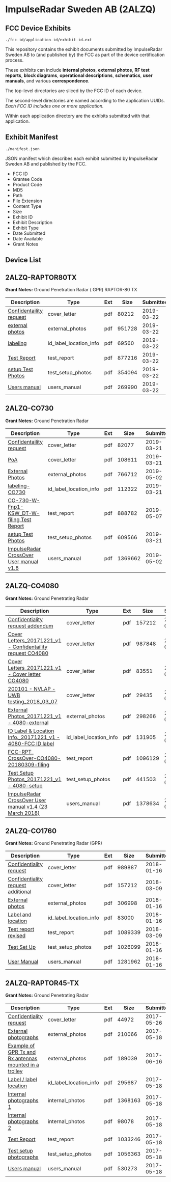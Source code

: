 # ImpulseRadar Sweden AB (2ALZQ)
## FCC Device Exhibits

```
./fcc-id/application-id/exhibit-id.ext
```

This repository contains the exhibit documents submitted by ImpulseRadar Sweden AB to (and published by) the FCC as part of the device certification process.

These exhibits can include **internal photos**, **external photos**, **RF test reports**, **block diagrams**, **operational descriptions**, **schematics**, **user manuals**, and various **correspondence**.

The top-level directories are sliced by the FCC ID of each device.

The second-level directories are named according to the application UUIDs. *Each FCC ID includes one or more application.*

Within each application directory are the exhibits submitted with that application. 

## Exhibit Manifest

```
./manifest.json
```

JSON manifest which describes each exhibit submitted by ImpulseRadar Sweden AB and published by the FCC.

- FCC ID
- Grantee Code
- Product Code
- MD5
- Path
- File Extension
- Content Type
- Size
- Exhibit ID
- Exhibit Description
- Exhibit Type
- Date Submitted
- Date Available
- Grant Notes

## Device List
## 2ALZQ-RAPTOR80TX
**Grant Notes:** Ground Penetration Radar ( GPR) RAPTOR-80 TX

| Description | Type | Ext | Size | Submitted | Available |
| ----------- | ---- | --- | ---- | --------- | --------- |
| [Confidentaility request](2ALZQ-RAPTOR80TX/2bd74177a03c73b1d1f96f820ffaa2a5/4211467.pdf) | cover_letter | pdf | 80212 | 2019-03-22 | 2019-04-30 |
| [external photos](2ALZQ-RAPTOR80TX/2bd74177a03c73b1d1f96f820ffaa2a5/4211468.pdf) | external_photos | pdf | 951728 | 2019-03-22 | 2019-04-30 |
| [labeling](2ALZQ-RAPTOR80TX/2bd74177a03c73b1d1f96f820ffaa2a5/4211469.pdf) | id_label_location_info | pdf | 69560 | 2019-03-22 | 2019-04-30 |
| [Test Report](2ALZQ-RAPTOR80TX/2bd74177a03c73b1d1f96f820ffaa2a5/4211470.pdf) | test_report | pdf | 877216 | 2019-03-22 | 2019-04-30 |
| [setup Test Photos](2ALZQ-RAPTOR80TX/2bd74177a03c73b1d1f96f820ffaa2a5/4211471.pdf) | test_setup_photos | pdf | 354094 | 2019-03-22 | 2019-04-30 |
| [Users manual](2ALZQ-RAPTOR80TX/2bd74177a03c73b1d1f96f820ffaa2a5/4211472.pdf) | users_manual | pdf | 269990 | 2019-03-22 | 2019-04-30 |
## 2ALZQ-CO730
**Grant Notes:** Ground Penetration Radar

| Description | Type | Ext | Size | Submitted | Available |
| ----------- | ---- | --- | ---- | --------- | --------- |
| [Confidentaility request](2ALZQ-CO730/84bdd2f681464bcb69d13c5882a349bf/4210199.pdf) | cover_letter | pdf | 82077 | 2019-03-21 | 2019-05-16 |
| [PoA](2ALZQ-CO730/84bdd2f681464bcb69d13c5882a349bf/4210204.pdf) | cover_letter | pdf | 108611 | 2019-03-21 | 2019-05-16 |
| [External Photos](2ALZQ-CO730/84bdd2f681464bcb69d13c5882a349bf/4261671.pdf) | external_photos | pdf | 766712 | 2019-05-02 | 2019-05-16 |
| [labeling-CO730](2ALZQ-CO730/84bdd2f681464bcb69d13c5882a349bf/4210201.pdf) | id_label_location_info | pdf | 112322 | 2019-03-21 | 2019-05-16 |
| [CO-730-W-Fnp1-KSW_DT-W-filing Test Report](2ALZQ-CO730/84bdd2f681464bcb69d13c5882a349bf/4265605.pdf) | test_report | pdf | 888782 | 2019-05-07 | 2019-05-16 |
| [setup Test Photos](2ALZQ-CO730/84bdd2f681464bcb69d13c5882a349bf/4210205.pdf) | test_setup_photos | pdf | 609566 | 2019-03-21 | 2019-05-16 |
| [ImpulseRadar CrossOver User manual v1.8](2ALZQ-CO730/84bdd2f681464bcb69d13c5882a349bf/4261678.pdf) | users_manual | pdf | 1369662 | 2019-05-02 | 2019-05-16 |
## 2ALZQ-CO4080
**Grant Notes:** Ground Penetrating Radar

| Description | Type | Ext | Size | Submitted | Available |
| ----------- | ---- | --- | ---- | --------- | --------- |
| [Confidentiality request addendum](2ALZQ-CO4080/9b3cdb8e30325e57c0673a5d9dcc58dd/3775232.pdf) | cover_letter | pdf | 157212 | 2018-03-21 | 2018-05-02 |
| [Cover Letters_20171221_v1 - Confidentaility request CO4080](2ALZQ-CO4080/9b3cdb8e30325e57c0673a5d9dcc58dd/3789952.pdf) | cover_letter | pdf | 987848 | 2018-03-21 | 2018-05-02 |
| [Cover Letters_20171221_v1 - Cover letter CO4080](2ALZQ-CO4080/9b3cdb8e30325e57c0673a5d9dcc58dd/3789953.pdf) | cover_letter | pdf | 83551 | 2018-03-21 | 2018-05-02 |
| [200101 - NVLAP - UWB testing_2018_03_07](2ALZQ-CO4080/9b3cdb8e30325e57c0673a5d9dcc58dd/3789957.pdf) | cover_letter | pdf | 29435 | 2018-03-21 | 2018-05-02 |
| [External Photos_20171221_v1 - 4080-external](2ALZQ-CO4080/9b3cdb8e30325e57c0673a5d9dcc58dd/3789954.pdf) | external_photos | pdf | 298266 | 2018-03-21 | 2018-05-02 |
| [ID Label & Location Info._20171221_v1 - 4080-FCC ID label](2ALZQ-CO4080/9b3cdb8e30325e57c0673a5d9dcc58dd/3789955.pdf) | id_label_location_info | pdf | 131905 | 2018-03-21 | 2018-05-02 |
| [FCC-RPT_  CrossOver-CO4080-20180309-filing](2ALZQ-CO4080/9b3cdb8e30325e57c0673a5d9dcc58dd/3789966.pdf) | test_report | pdf | 1096129 | 2018-03-21 | 2018-05-02 |
| [Test Setup Photos_20171221_v1 - 4080-setup](2ALZQ-CO4080/9b3cdb8e30325e57c0673a5d9dcc58dd/3789967.pdf) | test_setup_photos | pdf | 441503 | 2018-03-21 | 2018-05-02 |
| [ImpulseRadar CrossOver User manual v1.4 (23 March 2018)](2ALZQ-CO4080/9b3cdb8e30325e57c0673a5d9dcc58dd/3794682.pdf) | users_manual | pdf | 1378634 | 2018-03-25 | 2018-05-02 |
## 2ALZQ-CO1760
**Grant Notes:** Ground Penetrating Radar (GPR)

| Description | Type | Ext | Size | Submitted | Available |
| ----------- | ---- | --- | ---- | --------- | --------- |
| [Confidentiality request](2ALZQ-CO1760/d20b9793fe9b6724e3f773302a28962d/3715922.pdf) | cover_letter | pdf | 989887 | 2018-01-16 | 2018-03-20 |
| [Confidentiality request additional](2ALZQ-CO1760/d20b9793fe9b6724e3f773302a28962d/3775232.pdf) | cover_letter | pdf | 157212 | 2018-03-09 | 2018-03-20 |
| [External photos](2ALZQ-CO1760/d20b9793fe9b6724e3f773302a28962d/3715923.pdf) | external_photos | pdf | 306998 | 2018-01-16 | 2018-03-20 |
| [Label and location](2ALZQ-CO1760/d20b9793fe9b6724e3f773302a28962d/3715924.pdf) | id_label_location_info | pdf | 83000 | 2018-01-16 | 2018-03-20 |
| [Test report revised](2ALZQ-CO1760/d20b9793fe9b6724e3f773302a28962d/3775233.pdf) | test_report | pdf | 1089339 | 2018-03-09 | 2018-03-20 |
| [Test Set Up](2ALZQ-CO1760/d20b9793fe9b6724e3f773302a28962d/3715926.pdf) | test_setup_photos | pdf | 1026099 | 2018-01-16 | 2018-03-20 |
| [User Manual](2ALZQ-CO1760/d20b9793fe9b6724e3f773302a28962d/3715927.pdf) | users_manual | pdf | 1281962 | 2018-01-16 | 2018-03-20 |
## 2ALZQ-RAPTOR45-TX
**Grant Notes:** Ground Penetrating Radar

| Description | Type | Ext | Size | Submitted | Available |
| ----------- | ---- | --- | ---- | --------- | --------- |
| [Confidentiality request](2ALZQ-RAPTOR45-TX/9012a51d3cdd3a18d8635ff38d1683b8/3404863.pdf) | cover_letter | pdf | 44972 | 2017-05-26 | 2017-06-28 |
| [External photographs](2ALZQ-RAPTOR45-TX/9012a51d3cdd3a18d8635ff38d1683b8/3395803.pdf) | external_photos | pdf | 210066 | 2017-05-18 | 2017-06-28 |
| [Example of GPR Tx and Rx antennas mounted in a trolley](2ALZQ-RAPTOR45-TX/9012a51d3cdd3a18d8635ff38d1683b8/3428706.pdf) | external_photos | pdf | 189039 | 2017-06-16 | 2017-06-28 |
| [Label / label location](2ALZQ-RAPTOR45-TX/9012a51d3cdd3a18d8635ff38d1683b8/3395804.pdf) | id_label_location_info | pdf | 295687 | 2017-05-18 | 2017-06-28 |
| [Internal photographs 1](2ALZQ-RAPTOR45-TX/9012a51d3cdd3a18d8635ff38d1683b8/3395805.pdf) | internal_photos | pdf | 1368163 | 2017-05-18 | 2017-06-28 |
| [Internal photographs 2](2ALZQ-RAPTOR45-TX/9012a51d3cdd3a18d8635ff38d1683b8/3395806.pdf) | internal_photos | pdf | 98078 | 2017-05-18 | 2017-06-28 |
| [Test Report](2ALZQ-RAPTOR45-TX/9012a51d3cdd3a18d8635ff38d1683b8/3395809.pdf) | test_report | pdf | 1033246 | 2017-05-18 | 2017-06-28 |
| [Test setup photographs](2ALZQ-RAPTOR45-TX/9012a51d3cdd3a18d8635ff38d1683b8/3395810.pdf) | test_setup_photos | pdf | 1056363 | 2017-05-18 | 2017-06-28 |
| [Users manual](2ALZQ-RAPTOR45-TX/9012a51d3cdd3a18d8635ff38d1683b8/3395811.pdf) | users_manual | pdf | 530273 | 2017-05-18 | 2017-06-28 |
